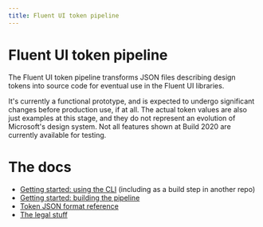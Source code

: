 ```yaml
---
title: Fluent UI token pipeline
---
```


# Fluent UI token pipeline

The Fluent UI token pipeline transforms JSON files describing design tokens into source code for eventual use in the Fluent UI libraries.

It's currently a functional prototype, and is expected to undergo significant changes before production use, if at all. The actual token values are also just examples at this stage, and they do not represent an evolution of Microsoft's design system. Not all features shown at Build 2020 are currently available for testing.

# The docs

* [Getting started: using the CLI](cli.md) (including as a build step in another repo)
* [Getting started: building the pipeline](build.md)
* [Token JSON format reference](json.md)
* [The legal stuff](legal.md)
